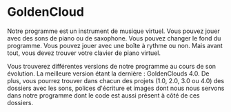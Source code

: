 # GoldenCloud
Notre programme est un instrument de musique virtuel. Vous pouvez jouer avec des sons de piano ou de saxophone. Vous pouvez changer le fond du programme. Vous pouvez jouer avec une boîte à rythme ou non. Mais avant tout, vous devez trouver votre clavier de piano virtuel.

Vous trouverez différentes versions de notre programme au cours de son évolution. La meilleure version étant la dernière : GoldenClouds 4.0. De plus, vous pourrez trouver dans chacun des projets (1.0, 2.0, 3.0 ou 4.0) des dossiers avec les sons, polices d'écriture et images dont nous nous servons dans notre programme dont le code est aussi présent à côté de ces dossiers.
